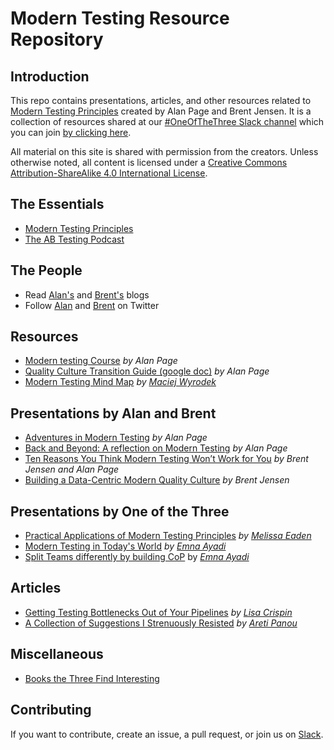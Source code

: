# Modern Testing Resource Repository

## Introduction

This repo contains presentations, articles, and other resources related to [Modern Testing Principles](https://moderntesting.org/) created by Alan Page and Brent Jensen. It is a collection of resources shared at our [#OneOfTheThree Slack channel](https://oneofthethree.slack.com/) which you can join [by clicking here](https://join.slack.com/t/oneofthethree/shared_invite/enQtMzQ4NDAxNjE1OTg2LTExMzQwMmQ2NTBlYzcwYWI4Mjg3NjhmYThlYjdhZmIzZGNmM2MyMGNhNjExMGIwMmE2ODI2YjZmYzU2MmQ4NGQ).

All material on this site is shared with permission from the creators.  Unless otherwise noted, all content is licensed under a [Creative Commons Attribution-ShareAlike 4.0 International License](https://creativecommons.org/licenses/by-sa/4.0/).

## The Essentials
- [Modern Testing Principles](https://moderntesting.org/)
- [The AB Testing Podcast](https://www.angryweasel.com/ABTesting/)

## The People
- Read [Alan's](https://angryweasel.com/blog/) and [Brent's](https://testastic.wordpress.com/) blogs
- Follow [Alan](https://twitter.com/alanpage?lang=en) and [Brent](https://twitter.com/BrentMJensen) on Twitter

## Resources
- [Modern testing Course](https://www.ministryoftesting.com/dojo/courses/introduction-to-modern-testing-alan-page) *by Alan Page*
- [Quality Culture Transition Guide (google doc)](https://docs.google.com/spreadsheets/d/1kan20hYsdbvk7HW4si-X6Ve1fLtCeTI2H_PjiniKsxY/edit?usp=sharing) *by Alan Page*
- [Modern Testing Mind Map](https://github.com/mwyrodek/ModernTestingMindMap) *by [Maciej Wyrodek](https://github.com/mwyrodek)*

## Presentations by Alan and Brent
- [Adventures in Modern Testing](https://www.youtube.com/watch?v=7IAkkpI5YhA) *by Alan Page*
- [Back and Beyond: A reflection on Modern Testing](https://vimeo.com/372252456)  *by Alan Page*
- [Ten Reasons You Think Modern Testing Won’t Work for You](https://www.youtube.com/watch?&v=heU3xHqWecE) *by Brent Jensen and Alan Page*
- [Building a Data-Centric Modern Quality Culture](https://www.youtube.com/watch?v=7Q87RqN_FcM) *by Brent Jensen*

## Presentations by One of the Three
- [Practical Applications of Modern Testing Principles](https://github.com/MelTheTester/practical_application_of_mtp) *by [Melissa Eaden](https://twitter.com/melthetester)*
- [Modern Testing in Today's World](https://github.com/moderntesting/resources/blob/master/presentations/Modern_Testing_In_Today_World_Final_Version.pptx) *by [Emna Ayadi](https://twitter.com/emna__ayadi)*
- [Split Teams differently by building CoP](https://speakerdeck.com/eayedi/split-teams-differently-by-building-cop) by *[Emna Ayadi](https://twitter.com/emna__ayadi)*

## Articles
- [Getting Testing Bottlenecks Out of Your Pipelines](https://devops.com/get-testing-bottlenecks-out-of-your-pipelines/) *by [Lisa Crispin](https://lisacrispin.com/)*
- [A Collection of Suggestions I Strenuously Resisted](https://unremarkabletester.com/2019/05/08/a-collection-of-suggestions-i-strenuously-resisted/) *by [Areti Panou](https://twitter.com/unremarkableQA)*

## Miscellaneous

- [Books the Three Find Interesting](https://github.com/moderntesting/resources/blob/master/miscellaneous/Books%20the%20Three%20Find%20Interesting.md)

## Contributing

If you want to contribute, create an issue, a pull request, or join us on [Slack](https://oneofthethree.slack.com/).

